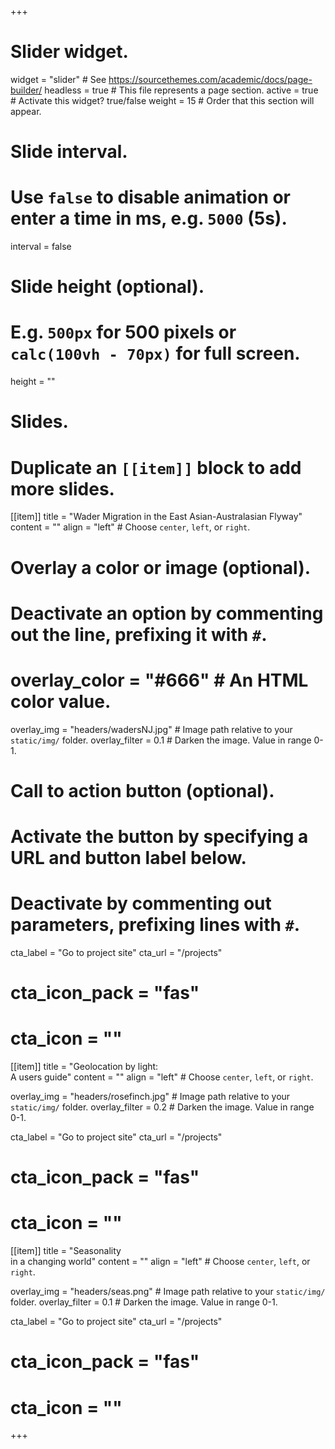 +++
# Slider widget.
widget = "slider"  # See https://sourcethemes.com/academic/docs/page-builder/
headless = true  # This file represents a page section.
active = true  # Activate this widget? true/false
weight = 15  # Order that this section will appear.

# Slide interval.
# Use `false` to disable animation or enter a time in ms, e.g. `5000` (5s).
interval = false

# Slide height (optional).
# E.g. `500px` for 500 pixels or `calc(100vh - 70px)` for full screen.
height = ""

# Slides.
# Duplicate an `[[item]]` block to add more slides.

[[item]]
  title = "Wader Migration in the East Asian-Australasian Flyway"
  content = ""
  align = "left"  # Choose `center`, `left`, or `right`.

  # Overlay a color or image (optional).
  #   Deactivate an option by commenting out the line, prefixing it with `#`.
  # overlay_color = "#666"  # An HTML color value.
  overlay_img = "headers/wadersNJ.jpg"  # Image path relative to your `static/img/` folder.
  overlay_filter = 0.1  # Darken the image. Value in range 0-1.

  # Call to action button (optional).
  #   Activate the button by specifying a URL and button label below.
  #   Deactivate by commenting out parameters, prefixing lines with `#`.
  cta_label = "Go to project site"
  cta_url = "/projects"
  # cta_icon_pack = "fas"
  # cta_icon = ""

[[item]]
  title = "Geolocation by light: <br/> A users guide"
  content = ""
  align = "left"  # Choose `center`, `left`, or `right`.

  overlay_img = "headers/rosefinch.jpg"  # Image path relative to your `static/img/` folder.
  overlay_filter = 0.2  # Darken the image. Value in range 0-1.
  
  cta_label = "Go to project site"
  cta_url = "/projects"
  # cta_icon_pack = "fas"
  # cta_icon = ""
  
  
[[item]]
  title = "Seasonality<br/> in a changing world"
  content = ""
  align = "left"  # Choose `center`, `left`, or `right`.

  overlay_img = "headers/seas.png"  # Image path relative to your `static/img/` folder.
  overlay_filter = 0.1  # Darken the image. Value in range 0-1.
  
  cta_label = "Go to project site"
  cta_url = "/projects"
  # cta_icon_pack = "fas"
  # cta_icon = ""

+++
